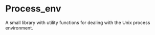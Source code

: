 # Process_env

A small library with utility functions for dealing with the Unix
process environment.
